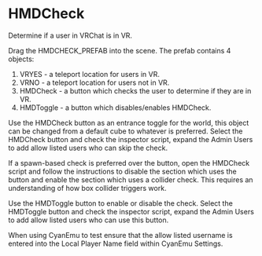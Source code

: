# HMDCheck
Determine if a user in VRChat is in VR.

Drag the HMDCHECK_PREFAB into the scene.
The prefab contains 4 objects:
1. VRYES - a teleport location for users in VR.
2. VRNO - a teleport location for users not in VR.
3. HMDCheck - a button which checks the user to determine if they are in VR.
4. HMDToggle - a button which disables/enables HMDCheck.

Use the HMDCheck button as an entrance toggle for the world, this object can be changed from a default cube to whatever is preferred.
Select the HMDCheck button and check the inspector script, expand the Admin Users to add allow listed users who can skip the check.

If a spawn-based check is preferred over the button, open the HMDCheck script and follow the instructions to disable the section which 
uses the button and enable the section which uses a collider check. This requires an understanding of how box collider triggers work.

Use the HMDToggle button to enable or disable the check.
Select the HMDToggle button and check the inspector script, expand the Admin Users to add allow listed users who can use this button.

When using CyanEmu to test ensure that the allow listed username is entered into the Local Player Name field within CyanEmu Settings.
